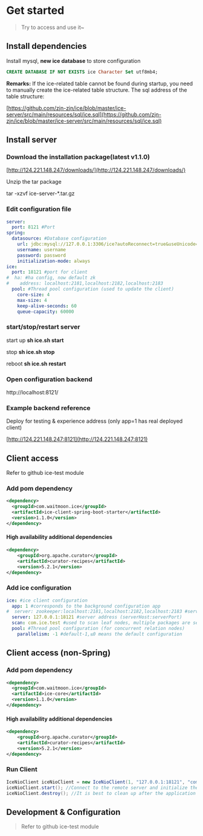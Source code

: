 # Get started

>Try to access and use it~

## Install dependencies

Install mysql, **new ice database** to store configuration

```sql
CREATE DATABASE IF NOT EXISTS ice Character Set utf8mb4;
```

**Remarks:** If the ice-related table cannot be found during startup, you need to manually create the ice-related table structure. The sql address of the table structure:

[https://github.com/zjn-zjn/ice/blob/master/ice-server/src/main/resources/sql/ice.sql](https://github.com/zjn-zjn/ice/blob/master/ice-server/src/main/resources/sql/ice.sql)

## Install server

### Download the installation package(latest v1.1.0)

[http://124.221.148.247/downloads/](http://124.221.148.247/downloads/)

Unzip the tar package

tar -xzvf ice-server-*.tar.gz

### Edit configuration file

```yml
server:
  port: 8121 #Port
spring:
  datasource: #Database configuration
    url: jdbc:mysql://127.0.0.1:3306/ice?autoReconnect=true&useUnicode=true&characterEncoding=UTF-8&zeroDateTimeBehavior=convertToNull&serverTimezone=Asia/Shanghai&useSSL=false
    username: username
    password: password
    initialization-mode: always
ice:
  port: 18121 #port for client
#  ha: #ha config, now default zk
#    address: localhost:2181,localhost:2182,localhost:2183
  pool: #Thread pool configuration (used to update the client)
    core-size: 4
    max-size: 4
    keep-alive-seconds: 60
    queue-capacity: 60000
```

### start/stop/restart server

start up
**sh ice.sh start**

stop
**sh ice.sh stop**

reboot
**sh ice.sh restart**

### Open configuration backend

http://localhost:8121/

### Example backend reference

Deploy for testing & experience address (only app=1 has real deployed client)

[http://124.221.148.247:8121](http://124.221.148.247:8121)

## Client access

Refer to github ice-test module

### Add pom dependency

```xml
<dependency>
  <groupId>com.waitmoon.ice</groupId>
  <artifactId>ice-client-spring-boot-starter</artifactId>
  <version>1.1.0</version>
</dependency>
```

#### High availability additional dependencies

````xml
<dependency>
    <groupId>org.apache.curator</groupId>
    <artifactId>curator-recipes</artifactId>
    <version>5.2.1</version>
</dependency>
````

### Add ice configuration

```yml
ice: #ice client configuration
  app: 1 #corresponds to the background configuration app
#  server: zookeeper:localhost:2181,localhost:2182,localhost:2183 #server high availability configuration
  server: 127.0.0.1:18121 #server address (serverHost:serverPort)
  scan: com.ice.test #used to scan leaf nodes, multiple packages are separated by ',' (scan all by default, scanning all will slow down the application startup speed)
  pool: #Thread pool configuration (for concurrent relation nodes)
    parallelism: -1 #default-1,≤0 means the default configuration
```

## Client access (non-Spring)

### Add pom dependency

```xml
<dependency>
  <groupId>com.waitmoon.ice</groupId>
  <artifactId>ice-core</artifactId>
  <version>1.1.0</version>
</dependency>
```
#### High availability additional dependencies

````xml
<dependency>
    <groupId>org.apache.curator</groupId>
    <artifactId>curator-recipes</artifactId>
    <version>5.2.1</version>
</dependency>
````

### Run Client

```java
IceNioClient iceNioClient = new IceNioClient(1, "127.0.0.1:18121", "com.ice.test"); //Incoming app, server address and leaf node scan path
iceNioClient.start(); //Connect to the remote server and initialize the ice configuration
iceNioClient.destroy(); //It is best to clean up after the application is closed~
```

## Development & Configuration

>Refer to github ice-test module